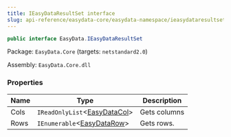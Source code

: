 ```yaml
---
title: IEasyDataResultSet interface
slug: api-reference/easydata-core/easydata-namespace/ieasydataresultset-interface
---
```


```csharp
public interface EasyData.IEasyDataResultSet

```
Package: `EasyData.Core` (targets: `netstandard2.0`)

Assembly: `EasyData.Core.dll`

### Properties

| Name | Type | Description | 
| --- | --- | --- | 
| Cols | `IReadOnlyList`&lt;[EasyDataCol](//easyquery/docs/api-reference/easydata-core/easydata-namespace/easydatacol-class)&gt; | Gets columns | 
| Rows | `IEnumerable`&lt;[EasyDataRow](//easyquery/docs/api-reference/easydata-core/easydata-namespace/easydatarow-class)&gt; | Gets rows. |